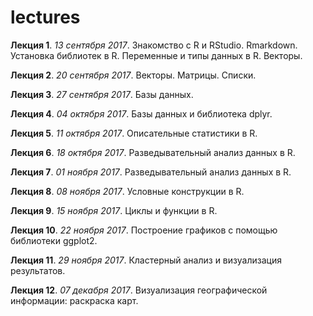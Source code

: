 # lectures

**Лекция 1**. *13 сентября 2017*. Знакомство с R и RStudio. Rmarkdown. Установка библиотек в R. Переменные и типы данных в R. Векторы.

**Лекция 2**. *20 сентября 2017*. Векторы. Матрицы. Списки.

**Лекция 3**. *27 сентября 2017*. Базы данных.

**Лекция 4**. *04 октября 2017*. Базы данных и библиотека dplyr.

**Лекция 5**. *11 октября 2017*. Описательные статистики в R.

**Лекция 6**. *18 октября 2017*. Разведывательный анализ данных в R.

**Лекция 7**. *01 ноября 2017*. Разведывательный анализ данных в R.

**Лекция 8**. *08 ноября 2017*. Условные конструкции в R.

**Лекция 9**. *15 ноября 2017*. Циклы и функции в R.

**Лекция 10**. *22 ноября 2017*. Построение графиков с помощью библиотеки ggplot2.

**Лекция 11**. *29 ноября 2017*. Кластерный анализ и визуализация результатов.

**Лекция 12**. *07 декабря 2017*. Визуализация географической информации: раскраска карт. 